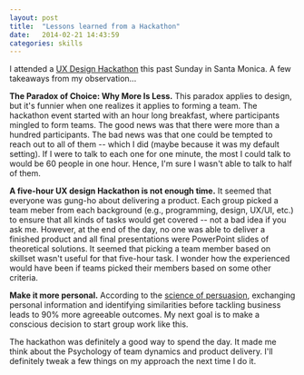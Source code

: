 ```yaml
---
layout: post
title:  "Lessons learned from a Hackathon"
date:   2014-02-21 14:43:59
categories: skills
---
```


I attended a [UX Design Hackathon](https://www.eventbrite.com/e/redesign-a-ux-design-hackathon-tickets-10500873395) this past Sunday in Santa Monica.  A few takeaways from my observation... 

**The Paradox of Choice: Why More Is Less.**  This paradox applies to design, but it's funnier when one realizes it applies to forming a team.  The hackathon event started with an hour long breakfast, where participants mingled to form teams.  The good news was that there were more than a hundred participants.  The bad news was that one could be tempted to reach out to all of them -- which I did (maybe because it was my default setting).  If I were to talk to each one for one minute, the most I could talk to would be 60 people in one hour.  Hence, I'm sure I wasn't able to talk to half of them.  

**A five-hour UX design Hackathon is not enough time.**  It seemed that everyone was gung-ho about delivering a product.  Each group picked a team meber from each background (e.g., programming, design, UX/UI, etc.) to ensure that all kinds of tasks would get covered -- not a bad idea if you ask me.  However, at the end of the day, no one was able to deliver a finished product and all final presentations were PowerPoint slides of theoretical solutions.  It seemed that picking a team member based on skillset wasn't useful for that five-hour task.  I wonder how the experienced would have been if teams picked their members based on some other criteria.

**Make it more personal.**  According to the [science of persuasion](http://www.youtube.com/watch?v=cFdCzN7RYbw), exchanging personal information and identifying similarities before tackling business leads to 90% more agreeable outcomes. My next goal is to make a conscious decision to start  group work like this.


The hackathon was definitely a good way to spend the day.  It made me think about the Psychology of team dynamics and product delivery.  I'll definitely tweak a few things on my approach the next time I do it.

